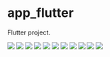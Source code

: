 # app_flutter

 Flutter project.

<img src="images/img 1.png">
<img src="images/img 2.png">

<img src="images/img 3.png">

<img src="images/img 4.png">

<img src="images/img 5.png">
<img src="images/img 6.png">

<img src="images/img 7.png">

<img src="images/img 8.png">
<img src="images/img 9.png">
<img src="images/img 10.png">
<img src="images/img 11.png">





